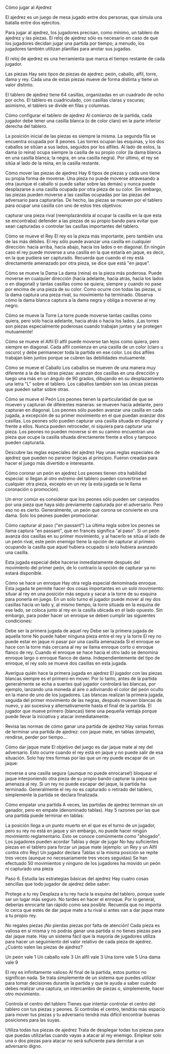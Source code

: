 Cómo jugar al Ajedrez

El ajedrez es un juego de mesa jugado entre dos personas, que simula una batalla entre dos ejércitos.

Para jugar al ajedrez, los jugadores precisan, como mínimo, un tablero de ajedrez y las piezas. El reloj de ajedrez sólo es necesario en caso de que los jugadores decidan jugar una partida por tiempo; a menudo, los jugadores también utilizan planillas para anotar sus jugadas. 

El reloj de ajedrez es una herramienta que marca el tiempo restante de cada jugador.

Las piezas
Hay seis tipos de piezas de ajedrez: peón, caballo, alfil, torre, dama y rey. Cada una de estas piezas mueve de forma distinta y tiene un valor distinto. 

El tablero de ajedrez tiene 64 casillas, organizadas en un cuadrado de ocho por ocho. El tablero es cuadriculado, con casillas claras y oscuras; asimismo, el tablero se divide en filas y columnas. 

Cómo configurar el tablero de ajedrez
Al comienzo de la partida, cada jugador debe tener una casilla blanca (o de color claro) en la parte inferior derecha del tablero.

La posición inicial de las piezas es siempre la misma. La segunda fila se encuentra ocupada por 8 peones. Las torres ocupan las esquinas, y los dos caballos se sitúan a sus lados, seguidos por los alfiles. Al lado de estos, la dama (o reina) ocupa siempre la casilla de su propio color (la dama blanca en una casilla blanca; la negra, en una casilla negra). Por último, el rey se sitúa al lado de la reina, en la casilla restante.

Cómo mover las piezas de ajedrez
Hay 6 tipos de piezas y cada uno tiene su propia forma de moverse. Una pieza no puede moverse atravesando a otra (aunque el caballo sí puede saltar sobre las demás) y nunca puede desplazarse a una casilla ocupada por otra pieza de su color. Sin embargo, las piezas pueden moverse a las casillas ocupadas por las piezas del adversario para capturarlas. De hecho, las piezas se mueven por el tablero para ocupar una casilla con uno de estos tres objetivos:

capturar una pieza rival (reemplazándola al ocupar la casilla en la que esta se encontraba)
defender a las piezas de su propio bando para evitar que sean capturadas
o controlar las casillas importantes del tablero.

Cómo se mueve el Rey
El rey es la pieza más importante, pero también una de las más débiles. El rey sólo puede avanzar una casilla en cualquier dirección: hacia arriba, hacia abajo, hacia los lados o en diagonal. En ningún caso el rey puede moverse a una casilla en la que estaría en jaque, es decir, en la que pudiera ser capturado. Recuerda que cuando el rey está directamente amenazado por otra pieza, se dice que está "en jaque".

Cómo se mueve la Dama
La dama (reina) es la pieza más poderosa. Puede moverse en cualquier dirección (hacia adelante, hacia atrás, hacia los lados o en diagonal) y tantas casillas como se quiera; siempre y cuando no pase por encima de una pieza de su color. Como ocurre con todas las piezas, si la dama captura una pieza rival, su movimiento ha terminado. Observa cómo la dama blanca captura a la dama negra y obliga a moverse al rey negro.

Cómo se mueve la Torre
La torre puede moverse tantas casillas como quiera, pero sólo hacia adelante, hacia atrás o hacia los lados. ¡Las torres son piezas especialmente poderosas cuando trabajan juntas y se protegen mutuamente!

Cómo se mueve el Alfil
El alfil puede moverse tan lejos como quiera, pero siempre en diagonal. Cada alfil comienza en una casilla de un color (claro u oscuro) y debe permanecer toda la partida en ese color. Los dos alfiles trabajan bien juntos porque se cubren las debilidades mutuamente.

Cómo se mueve el Caballo
Los caballos se mueven de una manera muy diferente a la de las otras piezas: avanzan dos casillas en una dirección y luego una más en un ángulo de 90 grados, dibujando en su desplazamiento una letra "L" sobre el tablero. Los caballos también son las únicas piezas que pueden saltar sobre otras.

Cómo se mueve el Peón
Los peones tienen la particularidad de que se mueven y capturan de diferentes maneras: se mueven hacia adelante, pero capturan en diagonal. Los peones sólo pueden avanzar una casilla en cada jugada, a excepción de su primer movimiento en el que puedan avanzar dos casillas. Los peones sólo pueden capturar una casilla situada en diagonal y frente a ellos. Nunca pueden retroceder, ni siquiera para capturar una pieza. Los peones no pueden moverse si en su camino encuentran una pieza que ocupe la casilla situada directamente frente a ellos y tampoco pueden capturarla.

Descubre las reglas especiales del ajedrez
Hay unas reglas especiales de ajedrez que pueden no parecer lógicas al principio. Fueron creadas para hacer el juego más divertido e interesante.

Cómo coronar un peón en ajedrez
Los peones tienen otra habilidad especial: si llegan al otro extremo del tablero pueden convertirse en cualquier otra pieza, excepto en un rey (a esta jugada se le llama coronación o promoción).

Un error común es considerar que los peones sólo pueden ser canjeados por una pieza que haya sido previamente capturada por el adversario. Pero eso no es cierto. Generalmente, un peón que corona se convierte en una dama. Solo los peones pueden promocionar.

Cómo capturar al paso ("en passant")
La última regla sobre los peones se llama captura "en passant", que en francés significa "al paso". Si un peón avanza dos casillas en su primer movimiento, y al hacerlo se sitúa al lado de un peón rival, este peón enemigo tiene la opción de capturar al primero ocupando la casilla que aquel hubiera ocupado si solo hubiera avanzado una casilla.

Esta jugada especial debe hacerse inmediatamente después del movimiento del primer peón, de lo contrario la opción de capturar ya no estará disponible.

Cómo se hace un enroque
Hay otra regla especial denominada enroque. Esta jugada te permite hacer dos cosas importantes en un solo movimiento: situar al rey en una posición más segura y sacar a la torre de su esquina para ponerla en juego. En un solo turno el jugador puede mover al rey dos casillas hacia un lado y, al mismo tiempo, la torre situada en la esquina de ese lado, se coloca junto al rey en la casilla ubicada en el lado opuesto. Sin embargo, para poder hacer un enroque se deben cumplir las siguientes condiciones:

Debe ser la primera jugada de aquel rey
Debe ser la primera jugada de aquella torre
No puede haber ninguna pieza entre el rey y la torre
El rey no puede estar en jaque ni pasar por una casilla amenazada
Si el enroque se hace con la torre más cercana al rey se llama enroque corto o enroque flanco de rey. Cuando el enroque se hace hacia el otro lado se denomina enroque largo o enroque flanco de dama. Independientemente del tipo de enroque, el rey solo se mueve dos casillas en esta jugada.

Averigua quién hace la primera jugada en ajedrez
El jugador con las piezas blancas siempre es el primero en mover. Por lo tanto, antes de la partida generalmente se echa a suertes qué jugador controlará las blancas, por ejemplo, lanzando una moneda al aire o adivinando el color del peón oculto en la mano de uno de los jugadores. Las blancas realizan la primera jugada, seguida del primer movimiento de las negras, después mueven blancas de nuevo, y así sucesiva y alternativamente hasta el final de la partida. El jugador que mueve primero (blancas) tiene una pequeña ventaja porque puede llevar la iniciativa y atacar inmediatamente.

Revisa las normas de cómo ganar una partida de ajedrez
Hay varias formas de terminar una partida de ajedrez: con jaque mate, en tablas (empate), rendirse, perder por tiempo...

Cómo dar jaque mate
El objetivo del juego es dar jaque mate al rey del adversario. Esto ocurre cuando el rey está en jaque y no puede salir de esa situación. Solo hay tres formas por las que un rey puede escapar de un jaque:

moverse a una casilla segura (¡aunque no puede enrocarse!)
bloquear el jaque interponiendo otra pieza de su propio bando
capturar la pieza que amenaza al rey.
Si un rey no puede escapar del jaque, la partida ha terminado. Generalmente el rey no es capturado o retirado del tablero, simplemente la partida se declara finalizada.

Cómo empatar una partida
A veces, las partidas de ajedrez terminan sin un ganador, pero en empate (denominado tablas). Hay 5 razones por las que una partida puede terminar en tablas:

La posición llega a un punto muerto en el que es el turno de un jugador, pero su rey no está en jaque y sin embargo, no puede hacer ningún movimiento reglamentario. Esto se conoce comúnmente como "ahogado". 
Los jugadores pueden acordar Tablas y dejar de jugar
No hay suficientes piezas en el tablero para forzar un jaque mate (ejemplo: un Rey y un Alfil contra otro Rey)
Un jugador declara Tablas si la misma posición se repite tres veces (aunque no necesariamente tres veces seguidas)
Se han efectuado 50 movimientos y ninguno de los jugadores ha movido un peón ni capturado una pieza

Paso 6. Estudia las estrategias básicas del ajedrez
Hay cuatro cosas sencillas que todo jugador de ajedrez debe saber:

Protege a tu rey
Desplaza a tu rey hacia la esquina del tablero, porque suele ser un lugar más seguro. No tardes en hacer el enroque. Por lo general, deberías enrocarte tan rápido como sea posible. Recuerda que no importa lo cerca que estés de dar jaque mate a tu rival si antes van a dar jaque mate a tu propio rey.

No regales piezas
¡No pierdas piezas por falta de atención! Cada pieza es valiosa en sí misma y no podrás ganar una partida si no tienes piezas para dar jaque mate. Hay un sistema fácil que la mayoría de jugadores utiliza para hacer un seguimiento del valor relativo de cada pieza de ajedrez. ¿Cuánto valen las piezas de ajedrez?

Un peón vale 1
Un caballo vale 3
Un alfil vale 3
Una torre vale 5
Una dama vale 9

El rey es infinitamente valioso
Al final de la partida, estos puntos no significan nada. Se trata simplemente de un sistema que puedes utilizar para tomar decisiones durante la partida y que te ayuda a saber cuándo debes realizar una captura, un intercambio de piezas o, simplemente, hacer otro movimiento.

Controla el centro del tablero
Tienes que intentar controlar el centro del tablero con tus piezas y peones. Si controlas el centro, tendrás más espacio para mover tus piezas y tu adversario tendrá más difícil encontrar buenas posiciones para las suyas.

Utiliza todas tus piezas de ajedrez
Trata de desplegar todas tus piezas para que puedas utilizarlas cuando vayas a atacar al rey enemigo. Emplear solo una o dos piezas para atacar no será suficiente para derrotar a un adversario digno.
